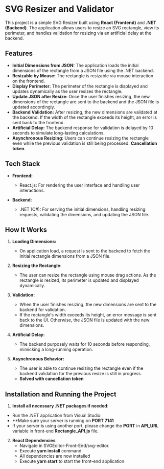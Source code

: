 # SVG Resizer and Validator

This project is a simple SVG Resizer built using **React (Frontend)** and **.NET (Backend)**. The application allows users to resize an SVG rectangle, view its perimeter, and handles validation for resizing via an artificial delay at the backend.

## Features
- **Initial Dimensions from JSON:** The application loads the initial dimensions of the rectangle from a JSON file using the .NET backend.
- **Resizable by Mouse:** The rectangle is resizable via mouse interaction on the frontend.
- **Display Perimeter:** The perimeter of the rectangle is displayed and updates dynamically as the user resizes the rectangle.
- **Update JSON after Resize:** Once the user finishes resizing, the new dimensions of the rectangle are sent to the backend and the JSON file is updated accordingly.
- **Backend Validation:** After resizing, the new dimensions are validated at the backend. If the width of the rectangle exceeds its height, an error is sent back to the frontend.
- **Artificial Delay:** The backend response for validation is delayed by 10 seconds to simulate long-lasting calculations.
- **Asynchronous Resizing:** Users can continue resizing the rectangle even while the previous validation is still being processed. **Cancellation token**.

## Tech Stack
- **Frontend:**
  - React.js: For rendering the user interface and handling user interactions.
  
- **Backend:**
  - .NET (C#): For serving the initial dimensions, handling resizing requests, validating the dimensions, and updating the JSON file.

## How It Works

1. **Loading Dimensions:**
   - On application load, a request is sent to the backend to fetch the initial rectangle dimensions from a JSON file.
   
2. **Resizing the Rectangle:**
   - The user can resize the rectangle using mouse drag actions. As the rectangle is resized, its perimeter is updated and displayed dynamically.
   
3. **Validation:**
   - When the user finishes resizing, the new dimensions are sent to the backend for validation.
   - If the rectangle's width exceeds its height, an error message is sent back to the UI. Otherwise, the JSON file is updated with the new dimensions.
   
4. **Artificial Delay:**
   - The backend purposely waits for 10 seconds before responding, mimicking a long-running operation.
   
5. **Asynchronous Behavior:**
   - The user is able to continue resizing the rectangle even if the backend validation for the previous resize is still in progress.
   - **Solved with cancellation token**

## Installation and Running the Project

1. **Install all necessary .NET packages if needed:**
  - Run the .NET application from Visual Studio
  - **Make sure your server is running on **PORT 7141**
  - If your server is using another port, please change the **PORT** in **API_URL** variable in front-end **Rectangle_API.js** file.
2. **React Dependencies**
   - Navigate in SVGEditor-Front-End/svg-editor.
   - Execute **yarn install** command
   - All dependencies are now installed
   - Execute **yarn start** to start the front-end application
